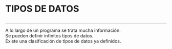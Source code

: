 # <p style="centre">TIPOS DE DATOS</p>

---

A lo largo de un programa se trata mucha información.  
Se pueden definir infinitos tipos de datos.  
Existe una clasificación de tipos de datos ya definidos.  
